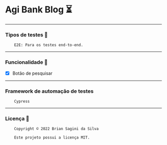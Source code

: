 # Agi Bank Blog ⏳

---
### Tipos de testes 🤖

        E2E: Para os testes end-to-end.

---
### Funcionalidade 📍


- [x] Botão de pesquisar

---
### Framework de automação de testes 

        Cypress
        
        
---       
### Licença 📝

        Copyright © 2022 Brian Sagini da Silva

        Este projeto possui a licença MIT.



